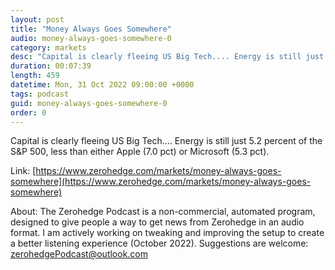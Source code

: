 ```yaml
---
layout: post
title: "Money Always Goes Somewhere"
audio: money-always-goes-somewhere-0
category: markets
desc: "Capital is clearly fleeing US Big Tech.... Energy is still just 5.2 percent of the S&amp;P 500, less than either Apple (7.0 pct) or Microsoft (5.3 pct). "
duration: 00:07:39
length: 459
datetime: Mon, 31 Oct 2022 09:00:00 +0000
tags: podcast
guid: money-always-goes-somewhere-0
order: 0
---
```

Capital is clearly fleeing US Big Tech.... Energy is still just 5.2 percent of the S&amp;P 500, less than either Apple (7.0 pct) or Microsoft (5.3 pct). 

Link: [https://www.zerohedge.com/markets/money-always-goes-somewhere](https://www.zerohedge.com/markets/money-always-goes-somewhere)

About: The Zerohedge Podcast is a non-commercial, automated program, designed to give people a way to get news from Zerohedge in an audio format.  I am actively working on tweaking and improving the setup to create a better listening experience (October 2022).  Suggestions are welcome: [zerohedgePodcast@outlook.com](mailto:zerohedgePodcast@outlook.com)